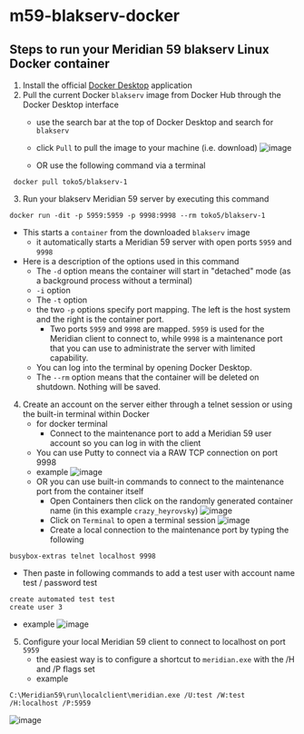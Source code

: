 # m59-blakserv-docker


## Steps to run your Meridian 59 blakserv Linux Docker container
1. Install the official [Docker Desktop](https://www.docker.com/products/docker-desktop/) application
2. Pull the current Docker `blakserv` image from Docker Hub through the Docker Desktop interface
   - use the search bar at the top of Docker Desktop and search for `blakserv`
   - click `Pull` to pull the image to your machine (i.e. download)
![image](https://github.com/adrienlaws/m59-blakserv-docker/assets/4023541/ea8fc7bf-798d-4656-9245-583789d397f2)

   - OR use the following command via a terminal
```
 docker pull toko5/blakserv-1
```
3. Run your blakserv Meridian 59 server by executing this command

```
docker run -dit -p 5959:5959 -p 9998:9998 --rm toko5/blakserv-1
```
   - This starts a `container` from the downloaded `blakserv` image
     - it automatically starts a Meridian 59 server with open ports `5959` and `9998`
   - Here is a description of the options used in this command
      - The `-d` option means the container will start in "detached" mode (as a background process without a terminal)
      - `-i` option
      - The `-t` option
      - the two `-p` options specify port mapping.  The left is the host system and the right is the container port.
        - Two ports `5959` and `9998` are mapped.  `5959` is used for the Meridian client to connect to, while `9998` is a maintenance port that you can use to administrate the server with limited capability.
      - You can log into the terminal by opening Docker Desktop.
      - The `--rm` option means that the container will be deleted on shutdown.  Nothing will be saved.
4. Create an account on the server either through a telnet session or using the built-in terminal within Docker
   - for docker terminal
      - Connect to the maintenance port to add a Meridian 59 user account so you can log in with the client
   - You can use Putty to connect via a RAW TCP connection on port 9998
   - example
![image](https://github.com/adrienlaws/m59-blakserv-docker/assets/4023541/f609ccba-09c5-47df-b2eb-ed9c54cb8c63)
   - OR you can use built-in commands to connect to the maintenance port from the container itself
      - Open Containers then click on the randomly generated container name (in this example `crazy_heyrovsky`)
![image](https://github.com/adrienlaws/m59-blakserv-docker/assets/4023541/61d30cd5-152d-4309-a570-cd44de19791f)
      - Click on `Terminal` to open a terminal session
![image](https://github.com/adrienlaws/m59-blakserv-docker/assets/4023541/e44fc83a-fbfd-4022-bbfc-98b320923223)
      - Create a local connection to the maintenance port by typing the following
```
busybox-extras telnet localhost 9998
```
   - Then paste in following commands to add a test user with account name test / password test
```
create automated test test
create user 3 
```
   - example
![image](https://github.com/adrienlaws/m59-blakserv-docker/assets/4023541/09d02cbc-31b4-4548-8266-662f53c4c8d4)

5. Configure your local Meridian 59 client to connect to localhost on port `5959`
   - the easiest way is to configure a shortcut to `meridian.exe` with the /H and /P flags set
   - example
```
C:\Meridian59\run\localclient\meridian.exe /U:test /W:test /H:localhost /P:5959
```
![image](https://github.com/adrienlaws/m59-blakserv-docker/assets/4023541/85e5491e-bc25-43ec-bf8d-b448a8138a05)

